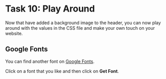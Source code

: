 # Task 10: Play Around
Now that have added a background image to the header, you can now play around with the values in the CSS file and make your own touch on your website.

## Google Fonts
You can find another font on [Google Fonts](https://fonts.google.com/).

Click on a font that you like and then click on **Get Font**. 

